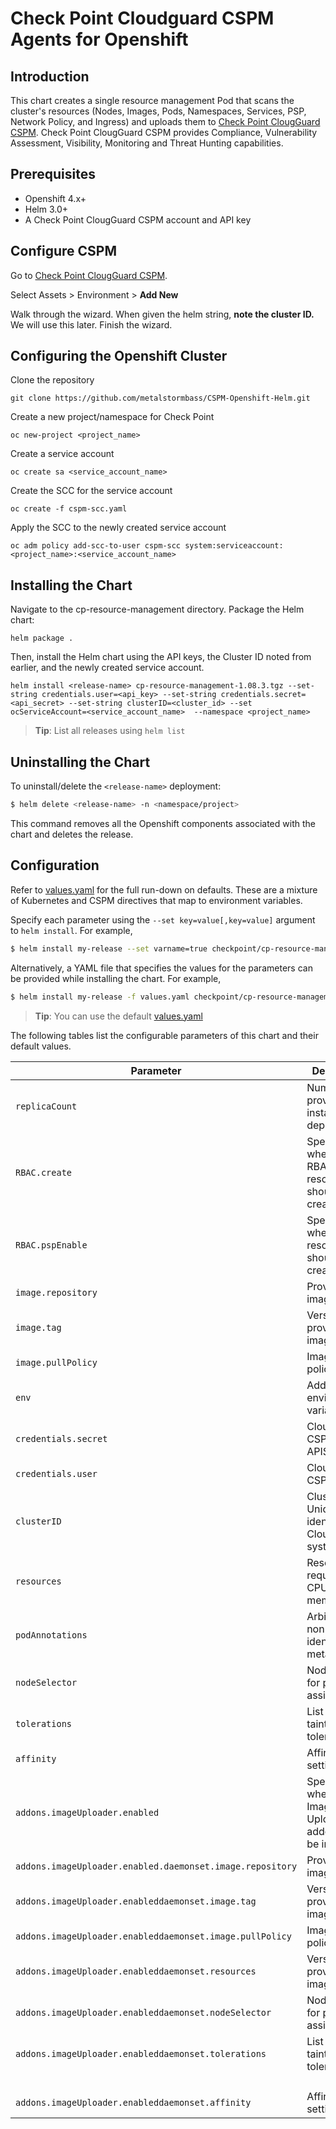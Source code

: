 #  Check Point Cloudguard CSPM Agents for Openshift

## Introduction

This chart creates a single resource management Pod that scans the cluster's resources (Nodes, Images, Pods, Namespaces, Services, PSP, Network Policy, and Ingress) and uploads them to [Check Point ClougGuard CSPM](https://secure.dome9.com/).
Check Point ClougGuard CSPM provides Compliance, Vulnerability Assessment, Visibility, Monitoring and Threat Hunting capabilities.

## Prerequisites

- Openshift 4.x+
- Helm 3.0+
- A Check Point ClougGuard CSPM account and API key

## Configure CSPM

Go to [Check Point ClougGuard CSPM](https://secure.dome9.com/). <br>

Select Assets > Environment > <b>Add New</b> <br>

Walk through the wizard. When given the helm string, <b>note the cluster ID.</b> We will use this later. Finish the wizard.

## Configuring the Openshift Cluster

Clone the repository
```
git clone https://github.com/metalstormbass/CSPM-Openshift-Helm.git
```

Create a new project/namespace for Check Point

```
oc new-project <project_name>
```

Create a service account
```
oc create sa <service_account_name>
```

Create the SCC for the service account
```
oc create -f cspm-scc.yaml
```

Apply the SCC to the newly created service account
```
oc adm policy add-scc-to-user cspm-scc system:serviceaccount:<project_name>:<service_account_name>
```


## Installing the Chart

Navigate to the cp-resource-management directory. Package the Helm chart:

```
helm package .
```

Then, install the Helm chart using the API keys, the Cluster ID noted from earlier, and the newly created service account.

```
helm install <release-name> cp-resource-management-1.08.3.tgz --set-string credentials.user=<api_key> --set-string credentials.secret=<api_secret> --set-string clusterID=<cluster_id> --set ocServiceAccount=<service_account_name>  --namespace <project_name>
```

> **Tip**: List all releases using `helm list`

## Uninstalling the Chart

To uninstall/delete the `<release-name>` deployment:

```bash
$ helm delete <release-name> -n <namespace/project>
```

This command removes all the Openshift components associated with the chart and deletes the release.

## Configuration

Refer to [values.yaml](values.yaml) for the full run-down on defaults. These are a mixture of Kubernetes and CSPM directives that map to environment variables.

Specify each parameter using the `--set key=value[,key=value]` argument to `helm install`. For example,

```bash
$ helm install my-release --set varname=true checkpoint/cp-resource-management
```

Alternatively, a YAML file that specifies the values for the parameters can be provided while installing the chart. For example,

```bash
$ helm install my-release -f values.yaml checkpoint/cp-resource-management
```

> **Tip**: You can use the default [values.yaml](values.yaml)

The following tables list the configurable parameters of this chart and their default values.

| Parameter                                                  | Description                                                     | Default                                          |
| ---------------------------------------------------------- | --------------------------------------------------------------- | ------------------------------------------------ |
| `replicaCount`                                             | Number of provisioner instances to deployed                     | `1`                                              |
| `RBAC.create`                                              | Specifies whether RBAC resources should be created              | `true`                                           |
| `RBAC.pspEnable`                                           | Specifies whether PSP resources should be created               | `false`                                          |
| `image.repository`                                         | Provisioner image                                               | `quay.io/checkpoint/cp-resource-management`      |
| `image.tag`                                                | Version of provisioner image                                    | `{TAG_NAME}`                                     |
| `image.pullPolicy`                                         | Image pull policy                                               | `IfNotPresent`                                   |
| `env`                                                      | Additional environmental variables                              | `{}`                                             |
| `credentials.secret`                                       | CloudGuard CSPM APISecret                                       | `CHANGEME`                                       |
| `credentials.user`                                         | CloudGuard CSPM APIID                                           | `CHANGEME`                                       |
| `clusterID`                                                | Cluster Unique identifier in CloudGuard system                  | `CHANGEME`                                       |
| `resources`                                                | Resources required (e.g. CPU, memory)                           | `{}`                                             |
| `podAnnotations`                                           | Arbitrary non-identifying metadata                              | `{}`                                             |
| `nodeSelector`                                             | Node labels for pod assignment                                  | `{}`                                             |
| `tolerations`                                              | List of node taints to tolerate                                 | `[]`                                             |
| `affinity`                                                 | Affinity settings                                               | `{}`                                             |
| `addons.imageUploader.enabled`                             | Specifies whether the Image Uploader addon should be installed  | `false`                                          |
| `addons.imageUploader.enabled.daemonset.image.repository`  | Provisioner image                                               | `quay.io/checkpoint/images-uploader`             |
| `addons.imageUploader.enableddaemonset.image.tag`          | Version of provisioner image                                    | `{TAG_NAME}`                                     |
| `addons.imageUploader.enableddaemonset.image.pullPolicy`   | Image pull policy                                               | `IfNotPresent`                                   |
| `addons.imageUploader.enableddaemonset.resources`          | Version of provisioner image                                    | `{}`                                             |
| `addons.imageUploader.enableddaemonset.nodeSelector`       | Node labels for pod assignment                                  | `{}`                                             |
| `addons.imageUploader.enableddaemonset.tolerations`        | List of node taints to tolerate                                 | `key: node-role.kubernetes.io/master`            |
|                                                            |                                                                 | `effect: NoSchedule`                             |
| `addons.imageUploader.enableddaemonset.affinity`           | Affinity setting                                                | `{}`                                             |